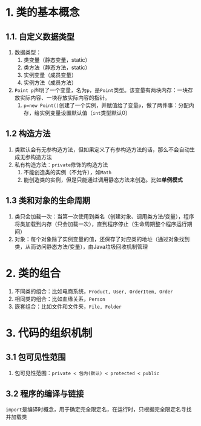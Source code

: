 # 1. 类的基本概念
## 1.1. 自定义数据类型
1. 数据类型：
	1. 类变量（静态变量，static）
	2. 类方法（静态方法，static）
	3. 实例变量（成员变量）
	4. 实例方法（成员方法）
2. `Point p`声明了一个变量，名为`p`，是`Point`类型。该变量有两块内存：一块存放实际内容、一块存放实际内容的指针。
	1. `p=new Point()`创建了一个实例，并赋值给了变量`p`，做了两件事：分配内存，给实例变量设置默认值（`int`类型默认0）
## 1.2 构造方法
1. 类默认会有无参构造方法，但如果定义了有参构造方法的话，那么不会自动生成无参构造方法
2. 私有构造方法：`private`修饰的构造方法
	1. 不能创造类的实例（不允许），如`Math`
	2. 能创造类的实例，但是只能通过调用静态方法来创造。比如**单例模式**
## 1.3 类和对象的生命周期
1. 类只会加载一次：当第一次使用到类名（创建对象、调用类方法/变量），程序将类加载到内存（只会加载一次），直到程序停止（生命周期整个程序运行期间）
2. 对象：每个对象除了实例变量的值，还保存了对应类的地址（通过对象找到类，从而访问静态方法/变量），由Java垃圾回收机制管理

# 2. 类的组合
1. 不同类的组合：比如电商系统，`Product, User, OrderItem, Order`
2. 相同类的组合：比如血缘关系，`Person`
3. 嵌套组合：比如文件和文件夹，`File, Folder`

# 3. 代码的组织机制
## 3.1 包可见性范围
1. 包可见性范围：`private < 包内(默认) < protected < public`
## 3.2 程序的编译与链接
`import`是编译时概念，用于确定完全限定名，在运行时，只根据完全限定名寻找并加载类